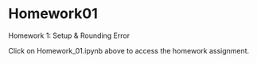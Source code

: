 # Homework01
Homework 1: Setup &amp; Rounding Error

Click on Homework_01.ipynb above to access the homework assignment.
